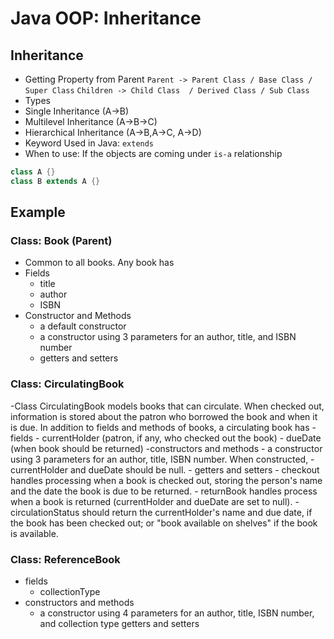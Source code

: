 # Java OOP: Inheritance
## Inheritance 
- Getting Property from Parent
`Parent -> Parent Class / Base Class / Super Class`
`Children -> Child Class  / Derived Class / Sub Class`
- Types
- Single Inheritance (A->B)
- Multilevel Inheritance (A->B->C)
- Hierarchical Inheritance (A->B,A->C, A->D) 
- Keyword Used in Java: `extends`
- When to use: If the objects are coming under `is-a` relationship
```java
class A {}
class B extends A {}
```

## Example
### Class: Book (Parent)
- Common to all books. Any book has 
- Fields
    - title
    - author
    - ISBN
- Constructor and Methods
    - a default constructor
    - a constructor using 3 parameters for an author, title, and ISBN number
    - getters and setters

### Class: CirculatingBook
-Class CirculatingBook models books that can circulate. When checked out, information is stored about the patron who borrowed the book and when it is due. In addition to fields and methods of books, a circulating book has
-fields
    - currentHolder (patron, if any, who checked out the book)
    - dueDate (when book should be returned) 
-constructors and methods
    - a constructor using 3 parameters for an author, title, ISBN number. When constructed, - currentHolder and dueDate should be null.
    - getters and setters
    - checkout handles processing when a book is checked out, storing the person's name and the date the book is due to be returned.
    - returnBook handles process when a book is returned (currentHolder and dueDate are set to null).
    - circulationStatus should return the currentHolder's name and due date, if the book has been checked out; or "book available on shelves" if the book is available.

### Class: ReferenceBook
- fields
    - collectionType
- constructors and methods
    - a constructor using 4 parameters for an author, title, ISBN number, and collection type
    getters and setters
